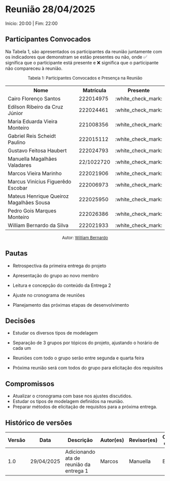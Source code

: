 # Reunião 28/04/2025

Início: 20:00 | Fim: 22:00

## Participantes Convocados

Na Tabela 1, são apresentados os participantes da reunião juntamente com os indicadores que demonstram se estão presentes ou não, onde :white_check_mark: significa que o participante está presente e :x: significa que o participante não compareceu à reunião.

<center>

<font size="2">Tabela 1: Participantes Convocados e Presença na Reunião</font>

<table align="center">
  <tr>
    <th>Nome</th><th>Matrícula</th><th>Presente</th>
  </tr>
  <tr><td>Cairo Florenço Santos</td><td>222014975</td><td>:white_check_mark:</td></tr>
  <tr><td>Edilson Ribeiro da Cruz Júnior</td><td>222024461</td><td>:white_check_mark:</td></tr>
  <tr><td>Maria Eduarda Vieira Monteiro</td><td>221008356</td><td>:white_check_mark:</td></tr>
  <tr><td>Gabriel Reis Scheidt Paulino</td><td>222015112</td><td>:white_check_mark:</td></tr>
  <tr><td>Gustavo Feitosa Haubert</td><td>222024793</td><td>:white_check_mark:</td></tr>
  <tr><td>Manuella Magalhães Valadares</td><td>22/1022720</td><td>:white_check_mark:</td></tr>
  <tr><td>Marcos Vieira Marinho</td><td>222021906</td><td>:white_check_mark:</td></tr>
  <tr><td>Marcus Vinícius Figuerêdo Escobar</td><td>222006973</td><td>:white_check_mark:</td></tr>
  <tr><td>Mateus Henrique Queiroz Magalhães Sousa</td><td>222025950</td><td>:white_check_mark:</td></tr>
  <tr><td>Pedro Gois Marques Monteiro</td><td>222026386</td><td>:white_check_mark:</td></tr>
  <tr><td>William Bernardo da Silva</td><td>222021933</td><td>:white_check_mark:</td></tr>
</table>

<font size="2">Autor: [William Bernardo](https://github.com/WillxBernardo/)</font>

</center>

## Pautas

- Retrospectiva da primeira entrega do projeto

- Apresentação do grupo ao novo membro

- Leitura e concepção do conteúdo da Entrega 2

- Ajuste no cronograma de reuniões

- Planejamento das próximas etapas de desenvolvimento

## Decisões

- Estudar os diversos tipos de modelagem

- Separação de 3 grupos por tópicos do projeto, ajustando o horário de cada um

- Reuniões com todo o grupo serão entre segunda e quarta feira

- Próxima reunião será com todos do grupo para elicitação dos requisitos

## Compromissos

- Atualizar o cronograma com base nos ajustes discutidos.
- Estudar os tipos de modelagem definidos na reunião.
- Preparar métodos de elicitação de requisitos para a próxima entrega.

## Histórico de versões

| Versão | Data | Descrição | Autor(es) | Revisor(es) | Comentário do Revisor |
| ------ | ---- | --------- | --------- | ----------- | -- |
| 1.0 | 29/04/2025 | Adicionando ata de reunião da entrega 1 | Marcos | Manuella | Excelente! |